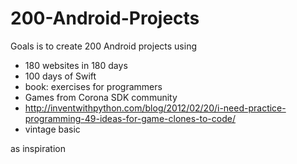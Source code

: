 # 200-Android-Projects
Goals is to create 200 Android projects using 
- 180 websites in 180 days
- 100 days of Swift
- book: exercises for programmers
- Games from Corona SDK community
- http://inventwithpython.com/blog/2012/02/20/i-need-practice-programming-49-ideas-for-game-clones-to-code/
- vintage basic


as inspiration


